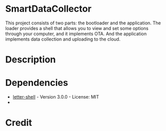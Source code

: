 # SmartDataCollector
This project consists of two parts: the bootloader and the application. The loader provides a shell that allows you to view and set some options through your computer, and it implements OTA. And the application implements data collection and uploading to the cloud.

# Description



# Dependencies

- [letter-shell](https://github.com/NevermindZZT/letter-shell) \- Version 3.0.0 - License: MIT
- 



# Credit

